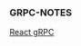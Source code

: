 ### GRPC-NOTES



[React gRPC](https://daily.dev/blog/build-a-chat-app-using-grpc-and-reactjs#userslist)
